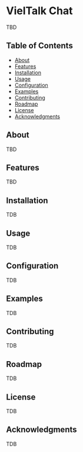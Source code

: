 # VielTalk Chat

TBD

## Table of Contents

- [About](#about)
- [Features](#features)
- [Installation](#installation)
- [Usage](#usage)
- [Configuration](#configuration)
- [Examples](#examples)
- [Contributing](#contributing)
- [Roadmap](#roadmap)
- [License](#license)
- [Acknowledgments](#acknowledgments)

## About

TBD

## Features

TBD

## Installation

TDB

## Usage

TDB

## Configuration

TDB

## Examples

TDB

## Contributing

TDB

## Roadmap

TDB

## License

TDB

## Acknowledgments

TDB



